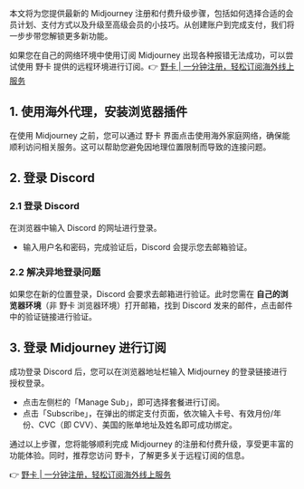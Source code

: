 本文将为您提供最新的 Midjourney 注册和付费升级步骤，包括如何选择合适的会员计划、支付方式以及升级至高级会员的小技巧。从创建账户到完成支付，我们将一步步带您解锁更多新功能。

如果您在自己的网络环境中使用订阅 Midjourney 出现各种报错无法成功，可以尝试使用 野卡 提供的远程环境进行订阅。👉 [野卡 | 一分钟注册，轻松订阅海外线上服务](https://bit.ly/bewildcard)

## 1. 使用海外代理，安装浏览器插件

在使用 Midjourney 之前，您可以通过 野卡 界面点击使用海外家庭网络，确保能顺利访问相关服务。这可以帮助您避免因地理位置限制而导致的连接问题。

## 2. 登录 Discord

### 2.1 登录 Discord

在浏览器中输入 Discord 的网址进行登录。

- 输入用户名和密码，完成验证后，Discord 会提示您去邮箱验证。

### 2.2 解决异地登录问题

如果您在新的位置登录，Discord 会要求去邮箱进行验证。此时您需在 **自己的浏览器环境**（非 野卡 浏览器环境）打开邮箱，找到 Discord 发来的邮件，点击邮件中的验证链接进行验证。

## 3. 登录 Midjourney 进行订阅

成功登录 Discord 后，您可以在浏览器地址栏输入 Midjourney 的登录链接进行授权登录。

- 点击左侧栏的「Manage Sub」，即可选择套餐进行订阅。
- 点击「Subscribe」，在弹出的绑定支付页面，依次输入卡号、有效月份/年份、CVC（即 CVV）、美国的账单地址及姓名即可成功绑定。

通过以上步骤，您将能够顺利完成 Midjourney 的注册和付费升级，享受更丰富的功能体验。同时，推荐您访问 野卡，了解更多关于远程订阅的信息。

👉 [野卡 | 一分钟注册，轻松订阅海外线上服务](https://bit.ly/bewildcard)